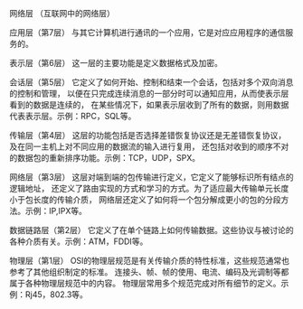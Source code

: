 网络层 （互联网中的网络层）

应用层（第7层）
    与其它计算机进行通讯的一个应用，它是对应应用程序的通信服务的。

表示层（第6层）
    这一层的主要功能是定义数据格式及加密。

会话层（第5层）
    它定义了如何开始、控制和结束一个会话，包括对多个双向消息的控制和管理，
    以便在只完成连续消息的一部分时可以通知应用，从而使表示层看到的数据是连续的，
    在某些情况下，如果表示层收到了所有的数据，则用数据代表表示层。示例：RPC，SQL等。

传输层（第4层）
    这层的功能包括是否选择差错恢复协议还是无差错恢复协议，
    及在同一主机上对不同应用的数据流的输入进行复用，
    还包括对收到的顺序不对的数据包的重新排序功能。示例：TCP，UDP，SPX。

网络层（第3层）
    这层对端到端的包传输进行定义，它定义了能够标识所有结点的逻辑地址，
    还定义了路由实现的方式和学习的方式。为了适应最大传输单元长度小于包长度的传输介质，
    网络层还定义了如何将一个包分解成更小的包的分段方法。示例：IP,IPX等。

数据链路层（第2层）
    它定义了在单个链路上如何传输数据。这些协议与被讨论的各种介质有关。示例：ATM，FDDI等。

物理层（第1层）
    OSI的物理层规范是有关传输介质的特性标准，这些规范通常也参考了其他组织制定的标准。
    连接头、帧、帧的使用、电流、编码及光调制等都属于各种物理层规范中的内容。
    物理层常用多个规范完成对所有细节的定义。示例：Rj45，802.3等。
